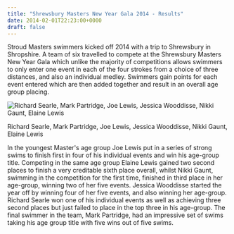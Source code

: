```yaml
---
title: "Shrewsbury Masters New Year Gala 2014 - Results"
date: 2014-02-01T22:23:00+0000
draft: false
---
```

Stroud Masters swimmers kicked off 2014 with a trip to Shrewsbury in Shropshire. A team of six travelled to compete at the Shrewsbury Masters New Year Gala which unlike the majority of competitions allows swimmers to only enter one event in each of the four strokes from a choice of three distances, and also an individual medley. Swimmers gain points for each event entered which are then added together and result in an overall age group placing.

![Richard Searle, Mark Partridge, Joe Lewis, Jessica Wooddisse, Nikki Gaunt, Elaine Lewis](/images/2015/01/shrewbury_january_2014.jpg)

 Richard Searle, Mark Partridge, Joe Lewis, Jessica Wooddisse, Nikki Gaunt, Elaine Lewis

In the youngest Master's age group Joe Lewis put in a series of strong swims to finish first in four of his individual events and win his age-group title. Competing in the same age group Elaine Lewis gained two second places to finish a very creditable sixth place overall, whilst Nikki Gaunt, swimming in the competition for the first time, finished in third place in her age-group, winning two of her five events. Jessica Wooddisse started the year off by winning four of her five events, and also winning her age-group. Richard Searle won one of his individual events as well as achieving three second places but just failed to place in the top three in his age-group. The final swimmer in the team, Mark Partridge, had an impressive set of swims taking his age group title with five wins out of five swims.

